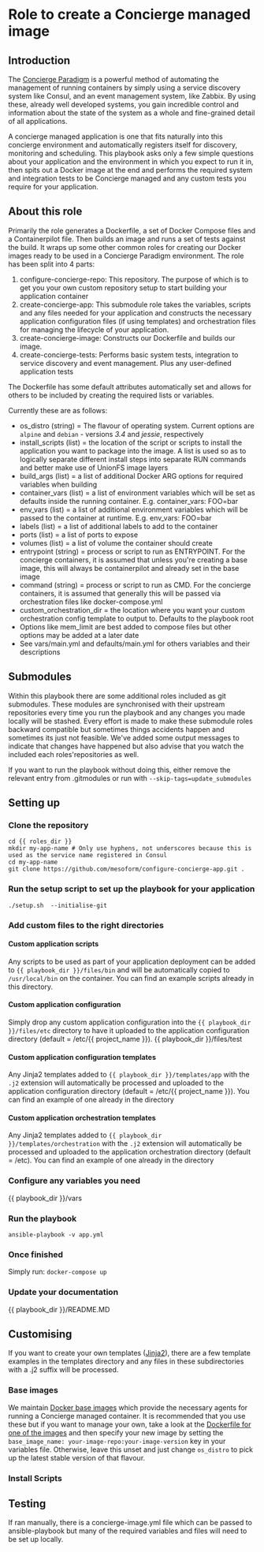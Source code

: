 # Role to create a Concierge managed image 
## Introduction
The [Concierge Paradigm](http://www.mesoform.com/blog-listing/info/the-concierge-paradigm) is a powerful method of automating the management
of running containers by simply using a service discovery system like Consul, and an event management system, like Zabbix. By using these, 
already well developed systems, you gain incredible control and information about the state of the system as a whole and fine-grained detail
of all applications.

A concierge managed application is one that fits naturally into this concierge environment and automatically registers itself for discovery,
monitoring and scheduling.  This playbook asks only a few simple questions about your application and the environment in which you expect to 
run it in, then spits out a Docker image at the end and performs the required system and integration tests to be Concierge managed and any
custom tests you require for your application.


## About this role

Primarily the role generates a Dockerfile, a set of Docker Compose files and a Containerpilot file. Then builds an image and runs 
a set of tests against the build. It wraps up some other common roles for creating our Docker images ready to be used in a Concierge Paradigm 
environment.  The role has been split into 4 parts:
1. configure-concierge-repo: This repository. The purpose of which is to get you your own custom repository setup to start building your
application container
1. create-concierge-app: This submodule role takes the variables, scripts and any files needed for your application and constructs the necessary
application configuration files (if using templates) and orchestration files for managing the lifecycle of your application.
1. create-concierge-image: Constructs our Dockerfile and builds our image.
1. create-concierge-tests: Performs basic system tests, integration to service discovery and event management. Plus any user-defined application tests


The Dockerfile has some default attributes automatically set and allows for others to be included by creating the required lists or variables.

Currently these are as follows:
* os_distro (string) = The flavour of operating system. Current options are `alpine` and `debian` - versions *3.4* and *jessie*, respectively
* install_scripts (list) = the location of the script or scripts to install the application you want to package into the image. A list is used so 
as to logically separate different install steps into separate RUN commands and better make use of UnionFS image layers
* build_args (list) = a list of additional Docker ARG options for required variables when building
* container_vars (list) = a list of environment variables which will be set as defaults inside the running container. E.g. container_vars: FOO=bar
* env_vars (list) = a list of additional environment variables which will be passed to the container at runtime. E.g. env_vars: FOO=bar
* labels (list) = a list of additional labels to add to the container 
* ports (list) =  a list of ports to expose
* volumes (list) = a list of volume the container should create
* entrypoint (string) = process or script to run as ENTRYPOINT. For the concierge containers, it is assumed that unless you're creating a base 
image, this will always be containerpilot and already set in the base image
* command (string) = process or script to run as CMD. For the concierge containers, it is assumed that generally this will be passed via 
orchestration files like docker-compose.yml
* custom_orchestration_dir = the location where you want your custom orchestration config template to output to. Defaults to the playbook root
* Options like mem_limit are best added to compose files but other options may be added at a later date
* See vars/main.yml and defaults/main.yml for others variables and their descriptions

## Submodules
Within this playbook there are some additional roles included as git submodules. These modules are synchronised with their upstream 
repositories every time you run the playbook and any changes you made locally will be stashed. Every effort is made to make these submodule
roles backward compatible but sometimes things accidents happen and sometimes its just not feasible. We've added some output messages to indicate
 that changes have happened but also advise that you watch the included each roles'repositories as well.

If you want to run the playbook without doing this, either remove the relevant entry from .gitmodules or run with `--skip-tags=update_submodules`


## Setting up
### Clone the repository
```
cd {{ roles_dir }}
mkdir my-app-name # Only use hyphens, not underscores because this is used as the service name registered in Consul
cd my-app-name
git clone https://github.com/mesoform/configure-concierge-app.git .
```

### Run the setup script to set up the playbook for your application
```
./setup.sh  --initialise-git
```

### Add custom files to the right directories
#### Custom application scripts
Any scripts to be used as part of your application deployment can be added to `{{ playbook_dir }}/files/bin` and will be automatically copied
to `/usr/local/bin` on the container. You can find an example scripts already in this directory.
#### Custom application configuration
Simply drop any custom application configuration into the `{{ playbook_dir }}/files/etc` directory to have it uploaded to the application 
configuration directory (default = /etc/{{ project_name }}).
{{ playbook_dir }}/files/test
#### Custom application configuration templates
Any Jinja2 templates added to `{{ playbook_dir }}/templates/app` with the `.j2` extension will automatically be processed and uploaded 
to the application configuration directory (default = /etc/{{ project_name }}). You can find an example of one already in the directory
#### Custom application orchestration templates
Any Jinja2 templates added to `{{ playbook_dir }}/templates/orchestration` with the `.j2` extension will automatically be processed and
uploaded to the application orchestration directory (default = /etc). You can find an example of one already in the directory


### Configure any variables you need
{{ playbook_dir }}/vars  

### Run the playbook
```
ansible-playbook -v app.yml
```

### Once finished
Simply run:
```docker-compose up```

### Update your documentation
{{ playbook_dir }}/README.MD

## Customising
If you want to create your own templates ([Jinja2](http://jinja.pocoo.org)), there are a few template examples in the templates directory
 and any files in these subdirectories with a .j2 suffix will be processed.
### Base images
We maintain [Docker base images](https://hub.docker.com/u/mesoform/dashboard/) which provide the necessary agents for running a Concierge managed 
container. It is recommended that you use these but if you want to manage your own, take a look at the
 [Dockerfile for one of the images](https://hub.docker.com/r/mesoform/concierge-debian-base-image/~/dockerfile/) and then specify your new image by
  setting the `base_image_name: your-image-repo:your-image-version` key in your variables file. Otherwise, leave this unset and just change
   `os_distro` to pick up the latest stable version of that flavour.
### Install Scripts
   


## Testing
If ran manually, there is a concierge-image.yml file which can be passed to ansible-playbook but many of the required variables 
and files will need to be set up locally.
